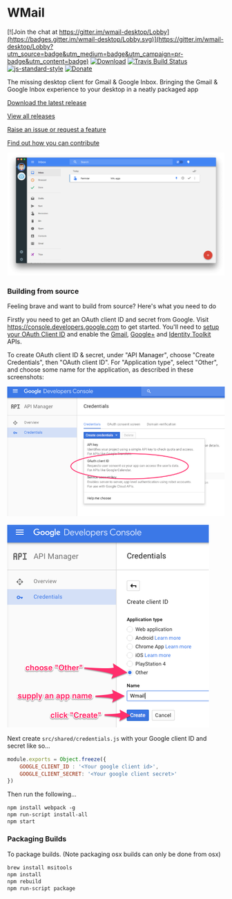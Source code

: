 # WMail

[![Join the chat at https://gitter.im/wmail-desktop/Lobby](https://badges.gitter.im/wmail-desktop/Lobby.svg)](https://gitter.im/wmail-desktop/Lobby?utm_source=badge&utm_medium=badge&utm_campaign=pr-badge&utm_content=badge)
[![Download](https://img.shields.io/github/downloads/Thomas101/wmail/total.svg)](https://github.com/Thomas101/wmail/releases)
[![Travis Build Status](https://img.shields.io/travis/Thomas101/wmail.svg)](http://travis-ci.org/Thomas101/wmail)
[![js-standard-style](https://img.shields.io/badge/code%20style-standard-brightgreen.svg)](http://standardjs.com/)
[![Donate](https://img.shields.io/badge/Donate-PayPal-green.svg)](https://www.paypal.me/ThomasBeverley)


The missing desktop client for Gmail & Google Inbox. Bringing the Gmail & Google Inbox experience to your desktop in a neatly packaged app

[Download the latest release](http://thomas101.github.io/wmail/download)

[View all releases](https://github.com/Thomas101/wmail/releases)

[Raise an issue or request a feature](https://github.com/Thomas101/wmail/issues)

[Find out how you can contribute](https://github.com/Thomas101/wmail/wiki/Contributing)

![Screenshot](https://raw.githubusercontent.com/Thomas101/wmail/master/.github/screenshot.png "Screenshot")


### Building from source

Feeling brave and want to build from source? Here's what you need to do

Firstly you need to get an OAuth client ID and secret from Google.
Visit https://console.developers.google.com to get started.
You'll need to [setup your OAuth Client ID](https://console.developers.google.com/apis/credentials) and enable the [Gmail](https://console.developers.google.com/apis/api/gmail/overview), [Google+](https://console.developers.google.com/apis/api/plus/overview) and [Identity Toolkit](https://console.developers.google.com/apis/api/identitytoolkit/overview) APIs.

To create OAuth client ID & secret, under "API Manager", choose "Create Credentials", then "OAuth client ID".
For "Application type", select "Other", and choose some name for the application, as described in these screenshots:

![Create credentials](https://raw.githubusercontent.com/Thomas101/wmail/master/.github/gdc-create-credentials.png "Create Credentials")
<br />
<br />
![Create OAuth client ID](https://raw.githubusercontent.com/Thomas101/wmail/master/.github/gdc-oauth-client-id-creation.png "Create OAuth Client ID")

Next create `src/shared/credentials.js` with your Google client ID and secret like so...

```js
module.exports = Object.freeze({
	GOOGLE_CLIENT_ID : '<Your google client id>',
	GOOGLE_CLIENT_SECRET: '<Your google client secret>'
})
```

Then run the following...

```
npm install webpack -g
npm run-script install-all
npm start
```

### Packaging Builds

To package builds. (Note packaging osx builds can only be done from osx)
```
brew install msitools
npm install
npm rebuild
npm run-script package
```

